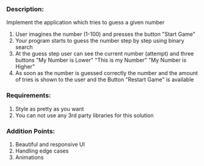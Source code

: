 ### Description:

Implement the application which tries to guess a given number

1. User imagines the number (1-100) and presses the button "Start Game"
2. Your program starts to guess the number step by step using binary search
3. At the guess step user can see the current number  (attempt) and three buttons "My Number is Lower" "This is my Number" "My Number is Higher"
4. As soon as the number is guessed correctly the number and the amount of tries is shown to the user and the Button "Restart Game" is available

### Requirements:

1. Style as pretty as you want
2. You can not use any 3rd party libraries for this solution

### Addition Points:

1. Beautiful and responsive UI
2. Handling edge cases
3. Animations
